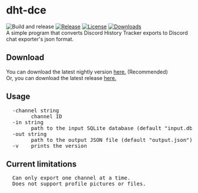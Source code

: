 # dht-dce
![Build and release](https://github.com/hexahigh/dht-dce/actions/workflows/build&release.yml/badge.svg)
[![Release](https://img.shields.io/github/release/hexahigh/dht-dce.svg)](https://github.com/hexahigh/dht-dce/releases)
[![License](https://img.shields.io/github/license/hexahigh/dht-dce)](https://github.com/hexahigh/dht-dce/blob/main/LICENSE)
[![Downloads](https://img.shields.io/github/downloads/hexahigh/dht-dce/total.svg)](https://github.com/hexahigh/dht-dce/releases)<br>
A simple program that converts Discord History Tracker exports to Discord chat exporter's json format.

## Download
You can download the latest nightly version [here.](https://github.com/hexahigh/dht-to-dce/releases/tag/latest_auto) (Recommended)<br>
Or, you can download the latest release [here.](https://github.com/hexahigh/dht-to-dce/releases/latest)

## Usage
<pre>
  -channel string
        channel ID
  -in string
        path to the input SQLite database (default "input.db")
  -out string
        path to the output JSON file (default "output.json")
  -v    prints the version
</pre>

## Current limitations
<pre>
  Can only export one channel at a time.
  Does not support profile pictures or files.
</pre>
